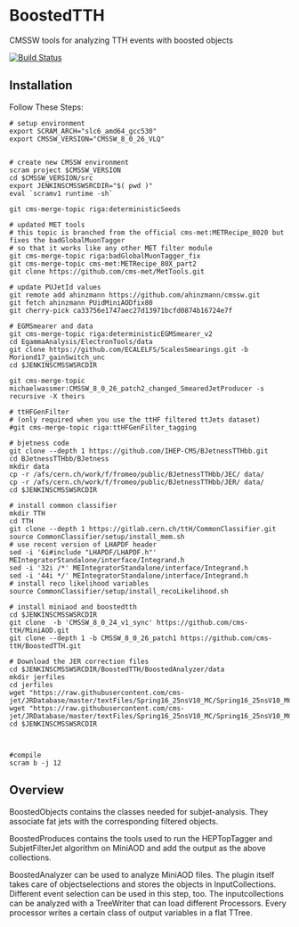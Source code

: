 BoostedTTH
=======
CMSSW tools for analyzing TTH events with boosted objects

[![Build Status](https://mharrend.web.cern.ch/buildStatus/icon?job=cms-ttH/BoostedTTH/CMSSW_8_0_26_patch1)](https://mharrend.web.cern.ch/job/cms-ttH/job/BoostedTTH/job/CMSSW_8_0_26_patch1/)

## Installation
Follow These Steps:

    # setup environment
    export SCRAM_ARCH="slc6_amd64_gcc530"
    export CMSSW_VERSION="CMSSW_8_0_26_VLQ"
    
  
    # create new CMSSW environment
    scram project $CMSSW_VERSION
    cd $CMSSW_VERSION/src
    export JENKINSCMSSWSRCDIR="$( pwd )"
    eval `scramv1 runtime -sh` 
    
    git cms-merge-topic riga:deterministicSeeds
    
    # updated MET tools
    # this topic is branched from the official cms-met:METRecipe_8020 but fixes the badGlobalMuonTagger
    # so that it works like any other MET filter module
    git cms-merge-topic riga:badGlobalMuonTagger_fix
    git cms-merge-topic cms-met:METRecipe_80X_part2
    git clone https://github.com/cms-met/MetTools.git
    
    # update PUJetId values
    git remote add ahinzmann https://github.com/ahinzmann/cmssw.git
    git fetch ahinzmann PUidMiniAODfix80
    git cherry-pick ca33756e1747aec27d13971bcfd0874b16724e7f

    # EGMSmearer and data
    git cms-merge-topic riga:deterministicEGMSmearer_v2
    cd EgammaAnalysis/ElectronTools/data
    git clone https://github.com/ECALELFS/ScalesSmearings.git -b Moriond17_gainSwitch_unc
    cd $JENKINSCMSSWSRCDIR
    
    git cms-merge-topic michaelwassmer:CMSSW_8_0_26_patch2_changed_SmearedJetProducer -s recursive -X theirs

    # ttHFGenFilter
    # (only required when you use the ttHF filtered ttJets dataset)
    #git cms-merge-topic riga:ttHFGenFilter_tagging
 
    # bjetness code
    git clone --depth 1 https://github.com/IHEP-CMS/BJetnessTTHbb.git
    cd BJetnessTTHbb/BJetness
    mkdir data
    cp -r /afs/cern.ch/work/f/fromeo/public/BJetnessTTHbb/JEC/ data/
    cp -r /afs/cern.ch/work/f/fromeo/public/BJetnessTTHbb/JER/ data/
    cd $JENKINSCMSSWSRCDIR
    
    # install common classifier
    mkdir TTH
    cd TTH
    git clone --depth 1 https://gitlab.cern.ch/ttH/CommonClassifier.git
    source CommonClassifier/setup/install_mem.sh
    # use recent version of LHAPDF header
    sed -i '6i#include "LHAPDF/LHAPDF.h"' MEIntegratorStandalone/interface/Integrand.h
    sed -i '32i /*' MEIntegratorStandalone/interface/Integrand.h
    sed -i '44i */' MEIntegratorStandalone/interface/Integrand.h
    # install reco likelihood variables
    source CommonClassifier/setup/install_recoLikelihood.sh
    
    # install miniaod and boostedtth
    cd $JENKINSCMSSWSRCDIR
    git clone  -b 'CMSSW_8_0_24_v1_sync' https://github.com/cms-ttH/MiniAOD.git
    git clone --depth 1 -b CMSSW_8_0_26_patch1 https://github.com/cms-ttH/BoostedTTH.git
    
    # Download the JER correction files
    cd $JENKINSCMSSWSRCDIR/BoostedTTH/BoostedAnalyzer/data
    mkdir jerfiles
    cd jerfiles
    wget "https://raw.githubusercontent.com/cms-jet/JRDatabase/master/textFiles/Spring16_25nsV10_MC/Spring16_25nsV10_MC_PtResolution_AK4PFchs.txt"
    wget "https://raw.githubusercontent.com/cms-jet/JRDatabase/master/textFiles/Spring16_25nsV10_MC/Spring16_25nsV10_MC_SF_AK4PFchs.txt"
    cd $JENKINSCMSSWSRCDIR
    

    
    #compile
    scram b -j 12
    
## Overview
BoostedObjects contains the classes needed for subjet-analysis. They associate fat jets with the corresponding filtered objects.

BoostedProduces contains the tools used to run the HEPTopTagger and SubjetFilterJet algorithm on MiniAOD and add the output as the above collections.

BoostedAnalyzer can be used to analyze MiniAOD files. The plugin itself takes care of objectselections and stores the objects in InputCollections. Different event selection can be used in this step, too. The inputcollections can be analyzed with a TreeWriter that can load different Processors. Every processor writes a certain class of output variables in a flat TTree.
